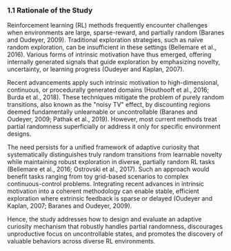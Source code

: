 ### 1.1 Rationale of the Study

Reinforcement learning (RL) methods frequently encounter challenges when environments are large, sparse-reward, and partially random (Baranes and Oudeyer, 2009). Traditional exploration strategies, such as naïve random exploration, can be insufficient in these settings (Bellemare et al., 2016). Various forms of intrinsic motivation have thus emerged, offering internally generated signals that guide exploration by emphasizing novelty, uncertainty, or learning progress (Oudeyer and Kaplan, 2007).

Recent advancements apply such intrinsic motivation to high-dimensional, continuous, or procedurally generated domains (Houthooft et al., 2016; Burda et al., 2018). These techniques mitigate the problem of purely random transitions, also known as the "noisy TV" effect, by discounting regions deemed fundamentally unlearnable or uncontrollable (Baranes and Oudeyer, 2009; Pathak et al., 2019). However, most current methods treat partial randomness superficially or address it only for specific environment designs.

The need persists for a unified framework of adaptive curiosity that systematically distinguishes truly random transitions from learnable novelty while maintaining robust exploration in diverse, partially random RL tasks (Bellemare et al., 2016; Ostrovski et al., 2017). Such an approach would benefit tasks ranging from toy grid-based scenarios to complex continuous-control problems. Integrating recent advances in intrinsic motivation into a coherent methodology can enable stable, efficient exploration where extrinsic feedback is sparse or delayed (Oudeyer and Kaplan, 2007; Baranes and Oudeyer, 2009).

Hence, the study addresses how to design and evaluate an adaptive curiosity mechanism that robustly handles partial randomness, discourages unproductive focus on uncontrollable states, and promotes the discovery of valuable behaviors across diverse RL environments.
